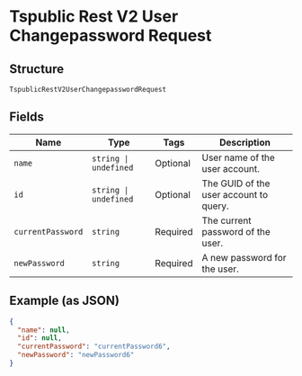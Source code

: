 
# Tspublic Rest V2 User Changepassword Request

## Structure

`TspublicRestV2UserChangepasswordRequest`

## Fields

| Name | Type | Tags | Description |
|  --- | --- | --- | --- |
| `name` | `string \| undefined` | Optional | User name of the user account. |
| `id` | `string \| undefined` | Optional | The GUID of the user account to query. |
| `currentPassword` | `string` | Required | The current password of the user. |
| `newPassword` | `string` | Required | A new password for the user. |

## Example (as JSON)

```json
{
  "name": null,
  "id": null,
  "currentPassword": "currentPassword6",
  "newPassword": "newPassword6"
}
```

